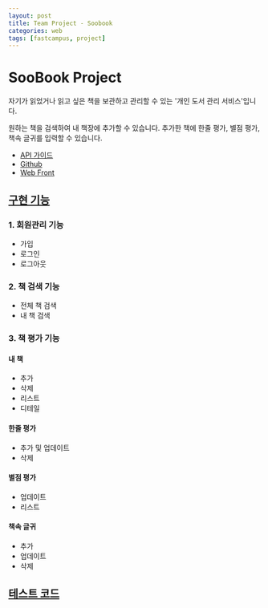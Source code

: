 ```yaml
---
layout: post
title: Team Project - Soobook
categories: web
tags: [fastcampus, project]
---
```


# SooBook Project

자기가 읽었거나 읽고 싶은 책을 보관하고 관리할 수 있는 '개인 도서 관리 서비스'입니다.

원하는 책을 검색하여 내 책장에 추가할 수 있습니다.
추가한 책에 한줄 평가, 별점 평가, 책속 글귀를 입력할 수 있습니다.

- [API 가이드](https://www.gitbook.com/book/pinstinct/soobook-api/details)
- [Github](https://github.com/pinstinct/soobook)
- [Web Front](https://front.devlim.net/)

## [구현 기능](https://pinstinct.github.io/wps/2017/04/26/soobook-detail/)

### 1. 회원관리 기능
- 가입
- 로그인
- 로그아웃

### 2. 책 검색 기능
- 전체 책 검색
- 내 책 검색

### 3. 책 평가 기능
#### 내 책
- 추가
- 삭제
- 리스트
- 디테일

#### 한줄 평가
- 추가 및 업데이트
- 삭제

#### 별점 평가
- 업데이트
- 리스트

#### 책속 글귀
- 추가
- 업데이트
- 삭제

## [테스트 코드](https://pinstinct.github.io/wps/2017/04/26/soobook-testcode/)
